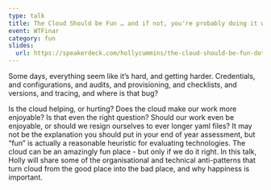```yaml
---
type: talk
title: The Cloud Should be Fun … and if not, you're probably doing it wrong
event: WTFinar
category: fun
slides:
  url: https://speakerdeck.com/hollycummins/the-cloud-should-be-fun-dot-dot-dot-and-if-not-youre-probably-doing-it-wrong
---
```

Some days, everything seem like it’s hard, and getting harder. 
Credentials, and configurations, and audits, and provisioning, and checklists, and versions, and tracing, and where is that bug? 

Is the cloud helping, or hurting? Does the cloud make our work more enjoyable? Is that even the right question? 
Should our work even be enjoyable, or should we resign ourselves to ever longer yaml files? 
It may not be the explanation you should put in your end of year assessment, but “fun” is actually a reasonable heuristic for evaluating technologies. 
The cloud can be an amazingly fun place - but only if we do it right. In this talk, Holly will share some of the organisational and technical anti-patterns that turn cloud from the good place into the bad place, and why happiness is important.       
